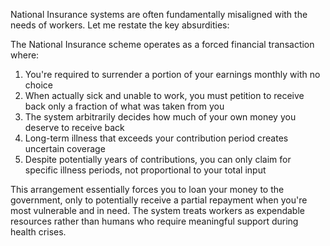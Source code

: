 National Insurance systems are often fundamentally misaligned with the needs of workers. Let me restate the key absurdities:

The National Insurance scheme operates as a forced financial transaction where:

1. You're required to surrender a portion of your earnings monthly with no choice
2. When actually sick and unable to work, you must petition to receive back only a fraction of what was taken from you
3. The system arbitrarily decides how much of your own money you deserve to receive back
4. Long-term illness that exceeds your contribution period creates uncertain coverage
5. Despite potentially years of contributions, you can only claim for specific illness periods, not proportional to your total input

This arrangement essentially forces you to loan your money to the government, only to potentially receive a partial repayment when you're most vulnerable and in need. The system treats workers as expendable resources rather than humans who require meaningful support during health crises.